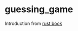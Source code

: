 # guessing_game

Introduction from [rust book](https://doc.rust-lang.org/stable/book/ch02-00-guessing-game-tutorial.html)
